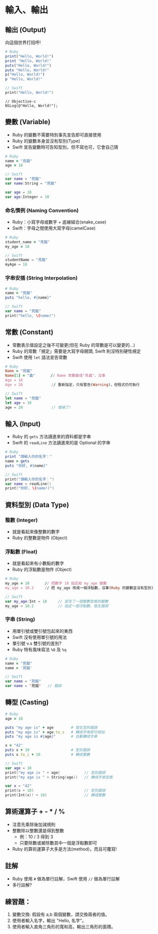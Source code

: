 # 輸入、輸出
## 輸出 (Output)

向這個世界打招呼!

```ruby
# Ruby
print("Hello, World!")
print "Hello, World!"
puts("Hello, World!")
puts "Hello, World!"
p("Hello, World!")
p "Hello, World!"
```

```swift
// Swift
print("Hello, World!")
```

```objc
// Objective-c
NSLog(@"Hello, World!");
```

## 變數 (Variable)

* Ruby 的變數不需要特別事先宣告即可直接使用
* Ruby 的變數本身並沒有型別(Type)
* Swift 宣告變數時可告知型別，但不寫也可，它會自己猜

```ruby
# Ruby
name = "見龍"
age = 18
```

```swift
// Swift
var name = "見龍"
var name:String = "見龍"

var age = 18
var age:Integer = 18
```

### 命名慣例 (Naming Convention)

* Ruby：小寫字母或數字 + 底線組合(snake_case)
* Swift：字母之間使用大寫字母(camelCase)

```ruby
# Ruby
student_name = "見龍"
my_age = 18
```

```swift
// Swift
studentName = "見龍"
myAge = 18
```

### 字串安插 (String Interpolation)

```ruby
# Ruby
name = "見龍"
puts "hello, #{name}"
```

```swift
// Swift
var name = "見龍"
print("hello, \(name)")
```

## 常數 (Constant)

* 常數表示值設定之後不可變更(但在 Ruby 的常數是可以變更的...)
* Ruby 的常數「規定」需要是大寫字母開頭, Swift 則沒特別硬性規定
* Swift 使用 `let` 語法宣告常數

```ruby
# Ruby
Name = "見龍"
Name[1] = "蟲"       // Name 常數變成"見蟲"，沒事
Age = 18
Age = 20             // 重新指定，只有警告(Warning)，但程式仍可執行
```

```swift
// Swift
let name = "見龍"
let age = 18
age = 20             // 壞掉了!
```

## 輸入 (Input)

* Ruby 的 `gets` 方法讀進來的資料都是字串
* Swift 的 `readLine` 方法讀進來的是 Optional 的字串

```ruby
# Ruby
print "請輸入你的名字："
name = gets
puts "你好, #{name}"
```

```swift
// Swift
print("請輸入你的名字：")
var name = readLine()
print("你好, \(name!)")
```

## 資料型別 (Data Type)
### 整數 (Integer)

* 就是看起來像整數的數字
* Ruby 的整數是物件 (Object)

### 浮點數 (Float)

* 就是看起來有小數點的數字
* Ruby 的浮點數是物件 (Object)

```ruby
# Ruby
my_age = 18       // 把數字 18 指定給 my_age 變數
my_age = 10.2     // 把 my_age 改成一個浮點數，沒事(Ruby 的變數並沒有型別)
```

```swift
// Swift
var my_age:Int = 18     // 宣告了一個整數型態的變數
my_age = 10.2           // 指定一個浮點數，發生錯誤
```

### 字串 (String)

* 用單引號或雙引號包起來的東西
* Swift 沒有使用單引號的用法
* 單引號 v.s 雙引號的差別?
* Ruby 特有風味寫法 `%Q` 及 `%q`

```ruby
# Ruby
name = "見龍"
name = '見龍'
```

```swift
// Swift
var name = "見龍"
var name = '見龍'   // 錯誤
```

## 轉型 (Casting)

```ruby
# Ruby
age = 18

puts "my age is" + age        # 發生型別錯誤
puts "my age is" + age.to_s   # 轉成字串即可相加
puts "my age is #{age}"       # 自動轉成字串

x = "42"
puts x + 10                   # 型別錯誤
puts x.to_i + 10              # 轉成整數
```

```swift
// Swift
var age = 18
print("my age is " + age)           // 型別錯誤
print("my age is " + String(age))   // 轉成字串型態

var x = "42"
print(x + 10)                       // 型別錯誤
print(Int(x)! + 10)                 // 轉成整數
```

## 算術運算子 + - * / %

* 注意先乘除後加減規則
* 整數除以整數還是得到整數
    * 例：10 / 3 得到 3
    * 只要除數或被除數其中一個是浮點數即可
* Ruby 的算術運算子大多是方法(method)，而且可覆寫!

## 註解

* Ruby 使用 `#` 做為單行註解，Swift 使用 `//` 做為單行註解
* 多行註解?

## 練習題：
1. 變數交換: 假設有 a,b 兩個變數，請交換兩者的值。
2. 使用者輸入名字，輸出 "Hello, 名字"。
3. 使用者輸入直角三角形的寬和高，輸出三角形的面積。

